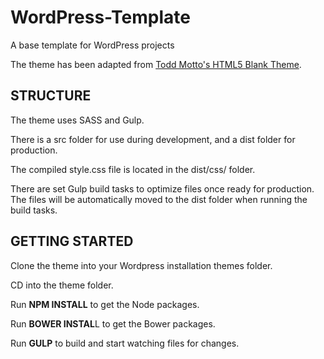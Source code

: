 # WordPress-Template
A base template for WordPress projects

The theme has been adapted from [Todd Motto's HTML5 Blank Theme](http://html5blank.com).


## STRUCTURE

The theme uses SASS and Gulp.

There is a src folder for use during development, and a dist folder for production.

The compiled style.css file is located in the dist/css/ folder.

There are set Gulp build tasks to optimize files once ready for production. The files will be automatically moved to the dist folder when running the build tasks.


## GETTING STARTED

Clone the theme into your Wordpress installation themes folder.

CD into the theme folder.

Run **NPM INSTALL** to get the Node packages. 

Run **BOWER INSTAL**L to get the Bower packages.

Run **GULP** to build and start watching files for changes.




